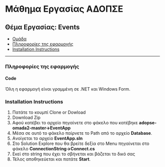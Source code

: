 # Μάθημα Εργασίας ΑΔΟΠΣΕ

## Θέμα Εργασίας: Εvents
  * [Ομάδα](https://github.com/zisispa/adopse-omada2/wiki/%CE%A4eam)
  * [Πληροφορίες της εφαρμογής](https://github.com/zisispa/adopse-omada2/#πληροφορίες-της-εφαρμογής)
  * [Installation Instructions](https://github.com/zisispa/adopse-omada2/#installation-instructions)
  
 ---
### Πληροφορίες της εφαρμογής
 #### Code
 Όλη η εφαρμογή είναι γραμμένη σε .NET και Windows Form.


### Installation Instructions
1. Πατάτε το κουμπί Clone or Dowload
2. Download Zip
3. Aφού κατέβει το αρχείο πηγαίνετε στο φάκελο που κατέβηκε **adopse-omada2-master->EventApp**
4. Μέσα σε αυτό το φάκελο παίρνετε το Path από το αρχείο **Database**.
5. Aνοίγεται το αρχείο **EventApp.sln**
6. Στο Solution Explore που θα βρείτε δεξία στο Menu πηγαίνεται στο φάκελο **ConnectionString->Connect.cs**
7. Εκεί στο string που έχει το σβήνεται και βάζεται το δικό σας
8. Τέλος αποθηκεύεται και πατάτε **Start**.
